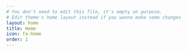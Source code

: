 ```yaml
---
# You don't need to edit this file, it's empty on purpose.
# Edit theme's home layout instead if you wanna make some changes
layout: home
title: Home
icon: fa-home
order: 1
---
```

